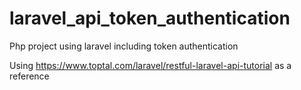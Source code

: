 # laravel_api_token_authentication
Php project using laravel including token authentication

Using https://www.toptal.com/laravel/restful-laravel-api-tutorial as a reference
